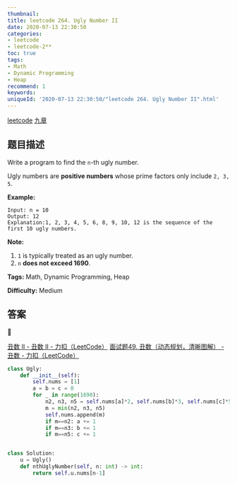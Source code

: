 ```yaml
---
thumbnail:
title: leetcode 264. Ugly Number II
date: 2020-07-13 22:30:50
categories:
- leetcode
- leetcode-2**
toc: true
tags:
- Math
- Dynamic Programming
- Heap
recommend: 1
keywords:
uniqueId: '2020-07-13 22:30:50/"leetcode 264. Ugly Number II".html'
---
```


<a href="https://leetcode.com/problems/ugly-number-ii/">leetcode</a>
<a href="https://www.jiuzhang.com/solution/ugly-number-ii/">九章</a>
## 题目描述
Write a program to find the `n`-th ugly number.

Ugly numbers are **positive numbers** whose prime factors only include `2, 3,
5`.

**Example:**
        
    Input: n = 10
    Output: 12
    Explanation:1, 2, 3, 4, 5, 6, 8, 9, 10, 12 is the sequence of the first 10 ugly numbers.

**Note:**  

  1. `1` is typically treated as an ugly number.
  2. `n` **does not exceed 1690**.


**Tags:** Math, Dynamic Programming, Heap

**Difficulty:** Medium

## 答案
<!--more-->

[丑数 II - 丑数 II - 力扣（LeetCode）](https://leetcode-cn.com/problems/ugly-number-ii/solution/chou-shu-ii-by-leetcode/)
[面试题49. 丑数（动态规划，清晰图解） - 丑数 - 力扣（LeetCode）](https://leetcode-cn.com/problems/chou-shu-lcof/solution/mian-shi-ti-49-chou-shu-dong-tai-gui-hua-qing-xi-t/)

```python
class Ugly:
    def __init__(self):
        self.nums = [1]
        a = b = c = 0
        for _ in range(1690):
            n2, n3, n5 = self.nums[a]*2, self.nums[b]*3, self.nums[c]*5
            m = min(n2, n3, n5)
            self.nums.append(m)
            if m==n2: a += 1
            if m==n3: b += 1
            if m==n5: c += 1


class Solution:
    u = Ugly()
    def nthUglyNumber(self, n: int) -> int:
        return self.u.nums[n-1]
        
```

